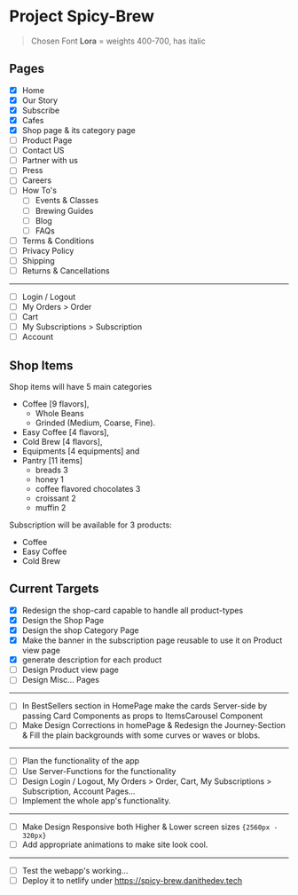 # Project Spicy-Brew

> Chosen Font **Lora** = weights 400-700, has italic

## Pages

- [x] Home
- [x] Our Story
- [x] Subscribe
- [x] Cafes
- [x] Shop page & its category page
- [ ] Product Page
- [ ] Contact US
- [ ] Partner with us
- [ ] Press
- [ ] Careers
- [ ] How To's
    - [ ] Events & Classes
    - [ ] Brewing Guides
    - [ ] Blog
    - [ ] FAQs
- [ ] Terms & Conditions
- [ ] Privacy Policy
- [ ] Shipping
- [ ] Returns & Cancellations
---
- [ ] Login / Logout
- [ ] My Orders > Order
- [ ] Cart
- [ ] My Subscriptions > Subscription
- [ ] Account

## Shop Items

Shop items will have 5 main categories 
    
- Coffee [9 flavors], 
    - Whole Beans 
    - Grinded (Medium, Coarse, Fine).
- Easy Coffee [4 flavors], 
- Cold Brew [4 flavors], 
- Equipments [4 equipments] and 
- Pantry [11 items]
    - breads 3
    - honey 1
    - coffee flavored chocolates 3
    - croissant 2
    - muffin 2


Subscription will be available for 3 products:
- Coffee
- Easy Coffee
- Cold Brew

## Current Targets

- [x] Redesign the shop-card capable to handle all product-types
- [x] Design the Shop Page 
- [x] Design the shop Category Page
- [x] Make the banner in the subscription page reusable to use it on Product view page
- [x] generate description for each product
- [ ] Design Product view page
- [ ] Design Misc... Pages
----
- [ ] In BestSellers section in HomePage make the cards Server-side by passing Card Components as props to ItemsCarousel Component
- [ ] Make Design Corrections in homePage & Redesign the Journey-Section & Fill the plain backgrounds with some curves or waves or blobs.
----
- [ ] Plan the functionality of the app
- [ ] Use Server-Functions for the functionality
- [ ] Design Login / Logout, My Orders > Order, Cart, My Subscriptions > Subscription, Account Pages...
- [ ] Implement the whole app's functionality.
----
- [ ] Make Design Responsive both Higher & Lower screen sizes `{2560px - 320px}`
- [ ] Add appropriate animations to make site look cool.
----
- [ ] Test the webapp's working...
- [ ] Deploy it to netlify under https://spicy-brew.danithedev.tech